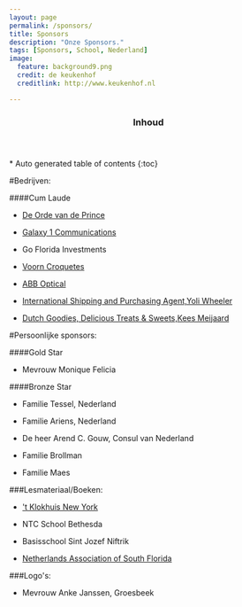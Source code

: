 ```yaml
---
layout: page
permalink: /sponsors/
title: Sponsors
description: "Onze Sponsors."
tags: [Sponsors, School, Nederland]
image:
  feature: background9.png
  credit: de keukenhof
  creditlink: http://www.keukenhof.nl

---
```


<section id="table-of-contents" class="toc">
  <header>
    <h3 >Inhoud</h3>
  </header>
<div id="drawer" markdown="1">
*  Auto generated table of contents
{:toc}
</div>
</section><!-- /#table-of-contents -->

#Bedrijven:

####Cum Laude

* [De Orde van de Prince](http://www.ovdp.net/)	

* [Galaxy 1 Communications](https://www.g1sat.com/)

* Go Florida Investments

* [Voorn Croquetes](http://voorncroquettes.com/)

* [ABB Optical](http://www.abbconcise.com/)

* [International Shipping and Purchasing Agent,Yoli Wheeler](http://www.shopussa.com)

* [Dutch Goodies, Delicious Treats & Sweets,Kees Meijaard](http://dutchgoodies.biz/)

#Persoonlijke sponsors:

####Gold Star

* Mevrouw Monique Felicia

####Bronze Star

* Familie Tessel, Nederland

* Familie Ariens, Nederland

* De heer Arend C. Gouw, Consul van Nederland

* Familie Brollman

* Familie Maes

###Lesmateriaal/Boeken:

* ['t Klokhuis New York](http://www.klokhuis.com/)

* NTC School Bethesda

* Basisschool Sint Jozef Niftrik

* [Netherlands Association of South Florida](http://www.dutchclubsouthflorida.com/)
 
 
###Logo's:

* Mevrouw Anke Janssen, Groesbeek
